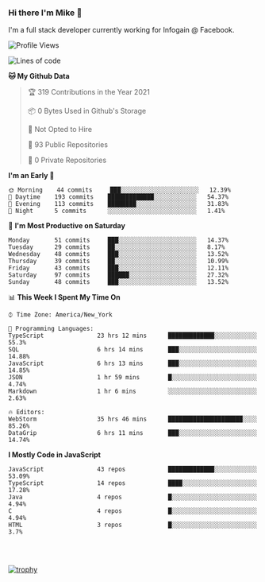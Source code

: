 ### Hi there I'm Mike 👋
I'm a full stack developer currently working for Infogain @ Facebook.

<!--START_SECTION:waka-->
![Profile Views](http://img.shields.io/badge/Profile%20Views-0-blue)

![Lines of code](https://img.shields.io/badge/From%20Hello%20World%20I%27ve%20Written-1.2%20million%20lines%20of%20code-blue)

**🐱 My Github Data** 

> 🏆 319 Contributions in the Year 2021
 > 
> 📦 0 Bytes Used in Github's Storage 
 > 
> 🚫 Not Opted to Hire
 > 
> 📜 93 Public Repositories 
 > 
> 🔑 0 Private Repositories  
 > 
**I'm an Early 🐤** 

```text
🌞 Morning    44 commits     ███░░░░░░░░░░░░░░░░░░░░░░   12.39% 
🌆 Daytime    193 commits    █████████████░░░░░░░░░░░░   54.37% 
🌃 Evening    113 commits    ████████░░░░░░░░░░░░░░░░░   31.83% 
🌙 Night      5 commits      ░░░░░░░░░░░░░░░░░░░░░░░░░   1.41%

```
📅 **I'm Most Productive on Saturday** 

```text
Monday       51 commits     ███░░░░░░░░░░░░░░░░░░░░░░   14.37% 
Tuesday      29 commits     ██░░░░░░░░░░░░░░░░░░░░░░░   8.17% 
Wednesday    48 commits     ███░░░░░░░░░░░░░░░░░░░░░░   13.52% 
Thursday     39 commits     ██░░░░░░░░░░░░░░░░░░░░░░░   10.99% 
Friday       43 commits     ███░░░░░░░░░░░░░░░░░░░░░░   12.11% 
Saturday     97 commits     ██████░░░░░░░░░░░░░░░░░░░   27.32% 
Sunday       48 commits     ███░░░░░░░░░░░░░░░░░░░░░░   13.52%

```


📊 **This Week I Spent My Time On** 

```text
⌚︎ Time Zone: America/New_York

💬 Programming Languages: 
TypeScript               23 hrs 12 mins      █████████████░░░░░░░░░░░░   55.3% 
SQL                      6 hrs 14 mins       ███░░░░░░░░░░░░░░░░░░░░░░   14.88% 
JavaScript               6 hrs 13 mins       ███░░░░░░░░░░░░░░░░░░░░░░   14.85% 
JSON                     1 hr 59 mins        █░░░░░░░░░░░░░░░░░░░░░░░░   4.74% 
Markdown                 1 hr 6 mins         ░░░░░░░░░░░░░░░░░░░░░░░░░   2.63%

🔥 Editors: 
WebStorm                 35 hrs 46 mins      █████████████████████░░░░   85.26% 
DataGrip                 6 hrs 11 mins       ███░░░░░░░░░░░░░░░░░░░░░░   14.74%

```

**I Mostly Code in JavaScript** 

```text
JavaScript               43 repos            █████████████░░░░░░░░░░░░   53.09% 
TypeScript               14 repos            ████░░░░░░░░░░░░░░░░░░░░░   17.28% 
Java                     4 repos             █░░░░░░░░░░░░░░░░░░░░░░░░   4.94% 
C                        4 repos             █░░░░░░░░░░░░░░░░░░░░░░░░   4.94% 
HTML                     3 repos             █░░░░░░░░░░░░░░░░░░░░░░░░   3.7%

```



<!--END_SECTION:waka-->

##### &nbsp;
[![trophy](https://github-profile-trophy.vercel.app/?username=uptonm&theme=dracula)](https://github.com/ryo-ma/github-profile-trophy)
